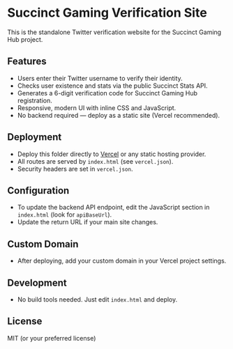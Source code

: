 # Succinct Gaming Verification Site

This is the standalone Twitter verification website for the Succinct Gaming Hub project.

## Features
- Users enter their Twitter username to verify their identity.
- Checks user existence and stats via the public Succinct Stats API.
- Generates a 6-digit verification code for Succinct Gaming Hub registration.
- Responsive, modern UI with inline CSS and JavaScript.
- No backend required — deploy as a static site (Vercel recommended).

## Deployment
- Deploy this folder directly to [Vercel](https://vercel.com/) or any static hosting provider.
- All routes are served by `index.html` (see `vercel.json`).
- Security headers are set in `vercel.json`.

## Configuration
- To update the backend API endpoint, edit the JavaScript section in `index.html` (look for `apiBaseUrl`).
- Update the return URL if your main site changes.

## Custom Domain
- After deploying, add your custom domain in your Vercel project settings.

## Development
- No build tools needed. Just edit `index.html` and deploy.

## License
MIT (or your preferred license)

